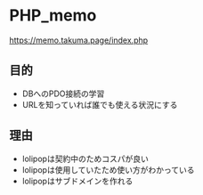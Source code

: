 # PHP_memo
https://memo.takuma.page/index.php

## 目的
- DBへのPDO接続の学習
- URLを知っていれば誰でも使える状況にする

## 理由
- lolipopは契約中のためコスパが良い
- lolipopは使用していたため使い方がわかっている
- lolipopはサブドメインを作れる